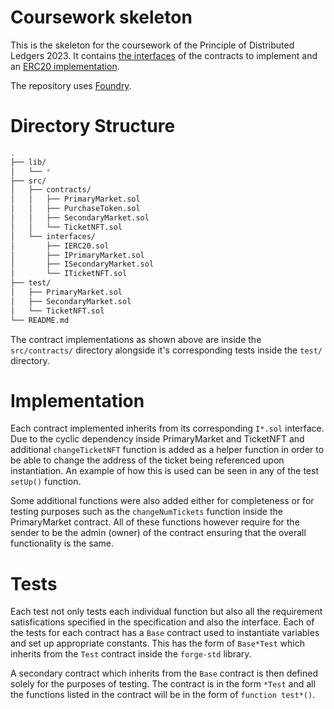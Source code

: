 # Coursework skeleton

This is the skeleton for the coursework of the Principle of Distributed Ledgers 2023.
It contains [the interfaces](./src/interfaces) of the contracts to implement and an [ERC20 implementation](./src/contracts/PurchaseToken.sol).

The repository uses [Foundry](https://book.getfoundry.sh/projects/working-on-an-existing-project).


# Directory Structure




``` bash
.
├── lib/
│   └── *
├── src/
│   ├── contracts/
│   │   ├── PrimaryMarket.sol
│   │   ├── PurchaseToken.sol
│   │   ├── SecondaryMarket.sol
│   │   └── TicketNFT.sol
│   └── interfaces/
│       ├── IERC20.sol
│       ├── IPrimaryMarket.sol
│       ├── ISecondaryMarket.sol
│       └── ITicketNFT.sol
├── test/
│   ├── PrimaryMarket.sol
│   ├── SecondaryMarket.sol
│   └── TicketNFT.sol
└── README.md

```
The contract implementations as shown above are inside the `src/contracts/` directory alongside it's corresponding tests inside the `test/` directory.

# Implementation

Each contract implemented inherits from its corresponding `I*.sol` interface. Due to the cyclic dependency inside PrimaryMarket and TicketNFT and additional `changeTicketNFT` function is added as a helper function in order to be able to change the address of the ticket being referenced upon instantiation. An example of how this is used can be seen in any of the test `setUp()` function. 

Some additional functions were also added either for completeness or for testing purposes such as the `changeNumTickets` function inside the PrimaryMarket contract. All of these functions however require for the sender to be the admin (owner) of the contract ensuring that the overall functionality is the same.

# Tests

Each test not only tests each individual function but also all the requirement satisfications specified in the specification and also the interface. Each of the tests for each contract has a `Base` contract used to instantiate variables and set up appropriate constants. This has the form of `Base*Test` which inherits from the `Test` contract inside the `forge-std` library.

A secondary contract which inherits from the `Base` contract is then defined solely for the purposes of testing. The contract is in the form `*Test` and all the functions listed in the contract will be in the form of `function test*()`.